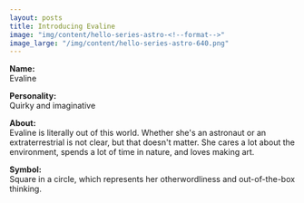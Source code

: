 ```yaml
---
layout: posts
title: Introducing Evaline
image: "img/content/hello-series-astro-<!--format-->"
image_large: "/img/content/hello-series-astro-640.png"
---
```


**Name:**<br>
Evaline

**Personality:**<br>
Quirky and imaginative

**About:**<br>
Evaline is literally out of this world. 
Whether she's an astronaut or an extraterrestrial is not clear, but that doesn't matter.
She cares a lot about the environment, spends a lot of time in nature, and loves making art.

**Symbol:**<br>
Square in a circle, which represents her otherwordliness and out-of-the-box thinking.